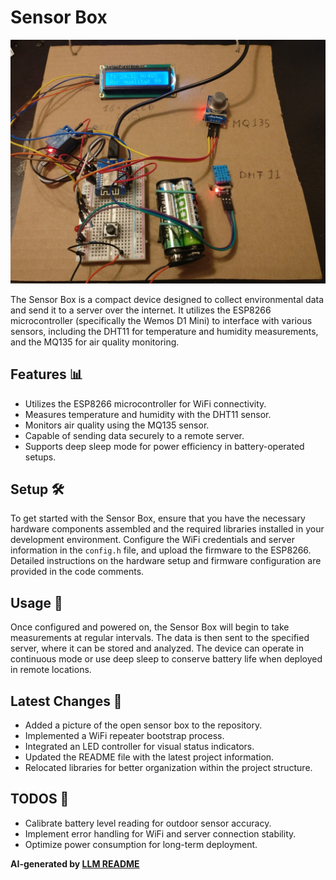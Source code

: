 # Sensor Box

![Sensor Box](./img/sensorbox_12_05_2019.png)

The Sensor Box is a compact device designed to collect environmental data and send it to a server over the internet. It utilizes the ESP8266 microcontroller (specifically the Wemos D1 Mini) to interface with various sensors, including the DHT11 for temperature and humidity measurements, and the MQ135 for air quality monitoring.

## Features 📊

- Utilizes the ESP8266 microcontroller for WiFi connectivity.
- Measures temperature and humidity with the DHT11 sensor.
- Monitors air quality using the MQ135 sensor.
- Capable of sending data securely to a remote server.
- Supports deep sleep mode for power efficiency in battery-operated setups.

## Setup 🛠

To get started with the Sensor Box, ensure that you have the necessary hardware components assembled and the required libraries installed in your development environment. Configure the WiFi credentials and server information in the `config.h` file, and upload the firmware to the ESP8266. Detailed instructions on the hardware setup and firmware configuration are provided in the code comments.

## Usage 📡

Once configured and powered on, the Sensor Box will begin to take measurements at regular intervals. The data is then sent to the specified server, where it can be stored and analyzed. The device can operate in continuous mode or use deep sleep to conserve battery life when deployed in remote locations.

## Latest Changes 🔄

- Added a picture of the open sensor box to the repository.
- Implemented a WiFi repeater bootstrap process.
- Integrated an LED controller for visual status indicators.
- Updated the README file with the latest project information.
- Relocated libraries for better organization within the project structure.

## TODOS 📝

- Calibrate battery level reading for outdoor sensor accuracy.
- Implement error handling for WiFi and server connection stability.
- Optimize power consumption for long-term deployment.

**AI-generated by [LLM README](https://github.com/leonardoandrade/llm_readme)**